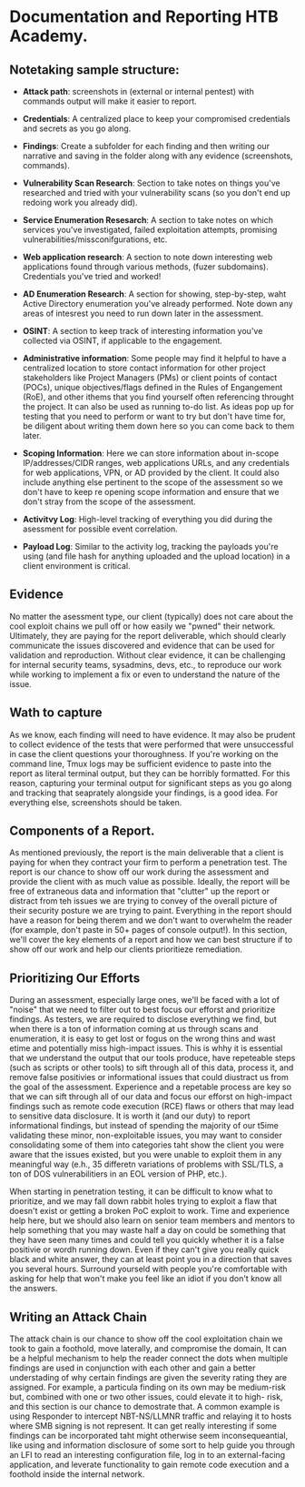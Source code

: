 # Documentation and Reporting HTB Academy.


## Notetaking sample structure:

* **Attack path**: screenshots in (external or internal pentest) with
                commands output will make it easier to report.

* **Credentials**: A centralized place to keep your compromised credentials 
                and secrets as you go along.

* **Findings**: Create a subfolder for each finding and then  writing our 
                narrative and saving in the folder along with any evidence 
                (screenshots, commands).

* **Vulnerability Scan Research**: Section to take notes on things
you've researched and tried with your vulnerability scans
(so you don't end up redoing work you already did).

* **Service Enumeration Resesarch**: A section to take notes on 
which services you've investigated, failed exploitation attempts,
promising vulnerabilities/missconifgurations, etc.

* **Web application research**: A section to note down interesting
web applications found through various methods, (fuzer subdomains). 
Credentials you've tried and worked!

* **AD Enumeration Research**: A section for showing, step-by-step,
waht Active Directory enumeration you've already performed. Note
down any areas of intesrest you need to run down later in the 
assessment.

* **OSINT**: A section to keep track of interesting information 
you've collected via OSINT, if applicable to the engagement.

* **Administrative information**: Some people may find it helpful
to have a centralized location to store contact information for
other project stakeholders like Project Managers (PMs) or client
points of contact (POCs), unique objectives/flags defined in the
Rules of Engangement (RoE), and other ithems that you find
yourself often referencing throught the project. It can also
be used as running to-do list. As ideas pop up for testing that
you need to perform or want to try but don't have time for, be 
diligent about writing them down here so you can come back to them
later.

* **Scoping Information**: Here we can store information about
in-scope IP/addresses/CIDR ranges, web applications URLs, and any
credentials for web applications, VPN, or AD provided by the client.
It could also include anything else pertinent to the scope of 
the assessment so we don't have to keep re opening scope 
information and ensure that we don't stray from the scope of
the assessment.

* **Activitvy Log**: High-level tracking of everything you did 
during the asessment for possible event correlation.

* **Payload Log**: Similar to the activity log, tracking the payloads
you're using (and file hash for anything uploaded and the upload location)
 in a client environment is critical. 


## Evidence

No matter the asessment type, our client (typically) does not care
about the cool exploit chains we pull off or how easily we "pwned"
their network. Ultimately, they are paying for the report deliverable,
which should clearly communicate the issues discovered and 
evidence that can be used for validation and reproduction.
Without clear evidence, it can be challenging for internal 
security teams, sysadmins, devs, etc., to reproduce our work while
working to implement a fix or even to understand the nature of 
the issue.



## Wath to capture

<p>
As we know, each finding will need to have evidence. It may also
be prudent to collect evidence of the tests that were performed that were 
unsuccessful in case the client questions your thoroughness. If
you're working on the command line, Tmux logs may be sufficient
evidence to paste into the report as literal terminal output, but 
they can be horribly formatted. For this reason, capturing your 
terminal output for significant steps as you go along and tracking
that seaprately alongside your findings, is a good idea. For everything
else, screenshots should be taken.
</p>


## Components of a Report.

As mentioned previously, the report is the main deliverable that a client is paying for
when they contract your firm to perform a penetration test. The report is our chance to
show off our work during the assessment and provide the client with as much value as
possible. Ideally, the report will be free of extraneous data and information that "clutter"
up the report or distract from teh issues we are trying to convey of the overall picture of
their security posture we are trying to paint. Everything in the report should have a 
reason for being therem and we don't want to overwhelm the reader (for example, don't 
paste in 50+ pages of console output!). In this section, we'll cover the key elements of a
report and how we can best structure if to show off our work and help our clients
prioritieze remediation.


## Prioritizing Our Efforts

During an assessment, especially large ones, we'll be faced with a lot of "noise" that we
need to filter out to best focus our efforst and prioritize findings. As testers, we are
required to disclose everything we find, but when there is a ton of information coming
at us through scans and enumeration, it is easy to get lost or fogus on the wrong thins
and wast etime and potentially miss high-impact issues. This is whhy it is essential that
we understand the output that our tools produce, have repeteable steps (such as 
scripts or other tools) to sift through all of this data, process it, and remove false 
positivies or informational issues that could diustract us from the goal of the 
assessment. Experience and a repetable process are key so that we can sift through
all of our data and focus our efforst on high-impact findings such as remote code
execution (RCE) flaws or others that may lead to sensitive data disclosure. It is worth it
(and our duty) to report informational findings, but instead of spending the majority of
our t5ime validating these minor, non-exploitable issues, you may want to consider
consolidating some of them into categories taht show the client you were aware that 
the issues existed, but you were unable to exploit them in any meaningful way (e.h., 35
differetn variations of problems with SSL/TLS, a ton of DOS vulnerabilitiers in an EOL 
version of PHP, etc.).

When starting in penetration testing, it can be difficult to know what to prioritize, and
we may fall down rabbit holes trying to exploit a flaw that doesn't exist or getting a 
broken PoC exploit to work. Time and experience help here, but we should also learn on 
senior team members and mentors to help something that you may waste half a day 
on could be something that they have seen many times and could tell you quickly
whether it is a false positivie or wordh running down. Even if they can't give you really
quick black and white answer, they can at least point you in a direction that saves you
several hours. Surround yourseld with people you're comfortable with asking for help
that won't make you feel like an idiot if you don't know all the answers.



## Writing an Attack Chain

The attack chain is our chance to show off the cool exploitation chain we took to gain a 
foothold, move laterally, and compromise the domain, It can be a helpful mechanism to
help the reader connect the dots when multiple findings are used in conjunction with
each other and gain a better understading of why certain findings are given the
severity rating they are assigned. For example, a particula finding on its own may
be medium-risk but, combined with one or two other issues, could elevate it to high-
risk, and this section is our chance to demostrate that. A common example is using 
Responder to intercept NBT-NS/LLMNR traffic and relaying it to hosts where SMB
signing is not represent. It can get really interesting if some findings can be incorporated
taht might otherwise seem inconsequeantial, like using and information disclosure of
some sort to help guide you through an LFI to read an interesting configuration file, log
in to an external-facing application, and leverate functionality to gain remote code
execution and a foothold inside the internal network.

